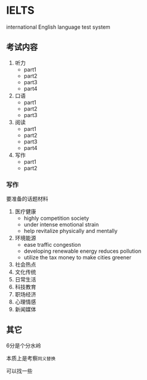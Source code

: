 # IELTS

international English language test system

## 考试内容

1. 听力
    * part1
    * part2
    * part3
    * part4
2. 口语
    * part1
    * part2
    * part3
3. 阅读
    * part1
    * part2
    * part3
    * part4
4. 写作
    * part1
    * part2

### 写作

要准备的话题材料

1. 医疗健康
    * highly competition society
    * under intense emotional strain
    * help revitalize physically and mentally
2. 环境能源
    * ease traffic congestion
    * developing renewable energy reduces pollution
    * utilize the tax money to make cities greener
3. 社会热点
4. 文化传统
5. 日常生活
6. 科技教育
7. 职场经济
8. 心理情感
9. 新闻媒体

## 其它

6分是个分水岭

本质上是考察`同义替换`

可以找一些
